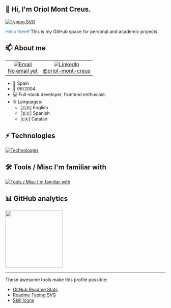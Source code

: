 ## 👋 Hi, I'm Oriol Mont Creus. 

[![Typing SVG](https://readme-typing-svg.demolab.com?font=Poppins&weight=600&pause=1000&color=619EF7&random=false&width=450&height=30&lines=Full-stack+Developer;Passionate+about+Frontend;Always+learning+and+improving)](https://git.io/typing-svg)

<span style="color: #1982c4">Hello there</span>! This is my GitHub space for personal and academic projects.

## 📫 About me

<table>
  <tr>
    <td align="center">
      <a href="mailto:-" target="_blank">
        <img src="https://img.icons8.com/material-outlined/24/619ef7/email.png" alt="Email"/>
        <br/>
        No email yet
      </a>
    </td>
    <td align="center">
      <a href="https://www.linkedin.com/in/oriol-mont-creus/" target="_blank">
        <img src="https://img.icons8.com/material-outlined/24/619ef7/linkedin.png" alt="LinkedIn"/>
        <br/>
        @oriol-mont-creus
      </a>
    </td>
  </tr>
</table>

- 📍 Spain
- 🎂 06/2004
- 💻 Full-stack developer, frontend enthusiast.
- 🌐 Languages:
  - [🇬🇧] English
  - [🇪🇸] Spanish
  - [c🇦] Catalan

## ⚡ Technologies 

[![Technologies](https://skillicons.dev/icons?i=html,css,angular,bootstrap,tailwind,jquery,js,ts,cs,py,php,laravel,nodejs,express,docker,git,npm,mysql,mongodb,postgres&perline=10)](https://skillicons.dev)

## 🛠 Tools / Misc I'm familiar with

[![Tools / Misc I'm familiar with](https://skillicons.dev/icons?i=vscode,visualstudio,figma,bash,powershell,codepen,linux,debian,ubuntu,windows,github,md,notion,postman,stackoverflow,svg,webflow&perline=10)](https://skillicons.dev)

## 📊 GitHub analytics

<img height="180em" src="https://github-readme-stats-eight-theta.vercel.app/api/top-langs/?username=oriolmontcreus&layout=compact&langs_count=8&theme=algolia"/>

---
These awesome tools make this profile possible:

- <a href="https://github.com/anuraghazra/github-readme-stats" target="_blank">GitHub Readme Stats</a>
- <a href="https://github.com/DenverCoder1/readme-typing-svg" target="_blank">Readme Typing SVG</a>
- <a href="https://github.com/tandpfun/skill-icons" target="_blank">Skill Icons</a>